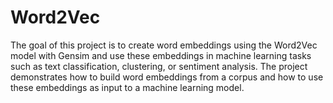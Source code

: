 # Word2Vec
The goal of this project is to create word embeddings using the Word2Vec model with Gensim and use these embeddings in machine learning tasks such as text classification, clustering, or sentiment analysis. The project demonstrates how to build word embeddings from a corpus and how to use these embeddings as input to a machine learning model.
